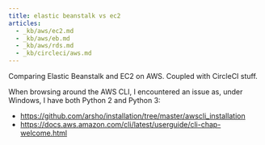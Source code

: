 ```yaml
---
title: elastic beanstalk vs ec2
articles:
  - _kb/aws/ec2.md
  - _kb/aws/eb.md
  - _kb/aws/rds.md
  - _kb/circleci/aws.md
---
```


Comparing Elastic Beanstalk and EC2 on AWS. Coupled with CircleCI stuff.

When browsing around the AWS CLI, I encountered an issue as, under Windows, I have
both Python 2 and Python 3:

- https://github.com/arsho/installation/tree/master/awscli_installation
- https://docs.aws.amazon.com/cli/latest/userguide/cli-chap-welcome.html
